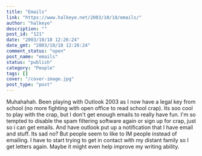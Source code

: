 ```yaml
---
title: "Emails"
link: "https://www.halkeye.net/2003/10/18/emails/"
author: "halkeye"
description: ""
post_id: "121"
date: "2003/10/18 12:26:24"
date_gmt: "2003/10/18 12:26:24"
comment_status: "open"
post_name: "emails"
status: "publish"
category: "People"
tags: []
cover: "/cover-image.jpg"
post_type: "post"
---
```


Muhahahah. Been playing with Outlook 2003 as I now have a legal key from school (no more fighting with open office to read school crap). Its soo cool to play with the crap, but I don't get enough emails to really have fun. I'm so tempted to disable the spam filtering software again or sign up for crap, just so i can get emails. And have outlook put up a notification that I have email and stuff. Its sad no? But people seem to like to IM people instead of emailing. I have to start trying to get in contact with my distant family so I get letters again. Maybe it might even help improve my writing ability.